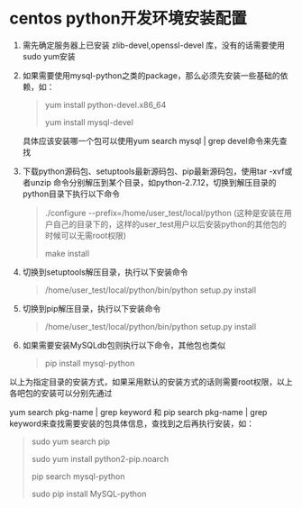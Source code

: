 # centos python开发环境安装配置

1. 需先确定服务器上已安装 zlib-devel,openssl-devel 库，没有的话需要使用sudo yum安装

2. 如果需要使用mysql-python之类的package，那么必须先安装一些基础的依赖，如：

   > yum install python-devel.x86_64
   >
   > yum install mysql-devel

   具体应该安装哪一个包可以使用yum search mysql | grep devel命令来先查找

3. 下载python源码包、setuptools最新源码包、pip最新源码包，使用tar -xvf或者unzip 命令分别解压到某个目录，如python-2.7.12，切换到解压目录的python目录下执行以下命令

   >./configure --prefix=/home/user_test/local/python (这种是安装在用户自己的目录下的，这样的user_test用户以后安装python的其他包的时候可以无需root权限)
   >
   >make install

4. 切换到setuptools解压目录，执行以下安装命令

   >/home/user_test/local/python/bin/python setup.py install

5. 切换到pip解压目录，执行以下安装命令

   >/home/user_test/local/python/bin/python setup.py install

6. 如果需要安装MySQLdb包则执行以下命令，其他包也类似

   > pip install mysql-python

以上为指定目录的安装方式，如果采用默认的安装方式的话则需要root权限，以上各吧包的安装可以分别先通过

yum search pkg-name | grep keyword 和 pip search pkg-name | grep keyword来查找需要安装的包具体信息，查找到之后再执行安装，如：

> sudo yum search pip
>
> sudo yum install python2-pip.noarch
>
> pip search mysql-python
>
> sudo pip install MySQL-python